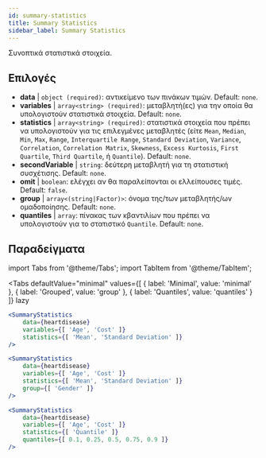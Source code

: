 ```yaml
---
id: summary-statistics 
title: Summary Statistics
sidebar_label: Summary Statistics
---
```


Συνοπτικά στατιστικά στοιχεία.

## Επιλογές

* __data__ | `object (required)`: αντικείμενο των πινάκων τιμών. Default: `none`.
* __variables__ | `array<string> (required)`: μεταβλητή(ες) για την οποία θα υπολογιστούν στατιστικά στοιχεία. Default: `none`.
* __statistics__ | `array<string> (required)`: στατιστικά στοιχεία που πρέπει να υπολογιστούν για τις επιλεγμένες μεταβλητές (είτε `Mean`, `Median`, `Min`, `Max`, `Range`, `Interquartile Range`, `Standard Deviation`, `Variance`, `Correlation`, `Correlation Matrix`, `Skewness`, `Excess Kurtosis`, `First Quartile`, `Third Quartile`, ή `Quantile`). Default: `none`.
* __secondVariable__ | `string`: δεύτερη μεταβλητή για τη στατιστική συσχέτισης. Default: `none`.
* __omit__ | `boolean`: ελέγχει αν θα παραλείπονται οι ελλείπουσες τιμές. Default: `false`.
* __group__ | `array<(string|Factor)>`: όνομα της/των μεταβλητής/ων ομαδοποίησης. Default: `none`.
* __quantiles__ | `array`: πίνακας των κβαντιλίων που πρέπει να υπολογιστούν για το στατιστικό `Quantile`. Default: `none`.


## Παραδείγματα

import Tabs from '@theme/Tabs';
import TabItem from '@theme/TabItem';

<Tabs
    defaultValue="minimal"
    values={[
        { label: 'Minimal', value: 'minimal' },
        { label: 'Grouped', value: 'group' },
        { label: 'Quantiles', value: 'quantiles' }
    ]}
    lazy
>

<TabItem value="minimal">

```jsx live
<SummaryStatistics 
    data={heartdisease} 
    variables={[ 'Age', 'Cost' ]}
    statistics={[ 'Mean', 'Standard Deviation' ]}
/>
```

</TabItem>

<TabItem value="group" >

```jsx live
<SummaryStatistics 
    data={heartdisease} 
    variables={[ 'Age', 'Cost' ]}
    statistics={[ 'Mean', 'Standard Deviation' ]}
    group={[ 'Gender' ]}
/>
```
</TabItem>

<TabItem value="quantiles">

```jsx live
<SummaryStatistics 
    data={heartdisease} 
    variables={[ 'Age', 'Cost' ]}
    statistics={[ 'Quantile' ]}
    quantiles={[ 0.1, 0.25, 0.5, 0.75, 0.9 ]}
/>
```

</TabItem>

</Tabs>
